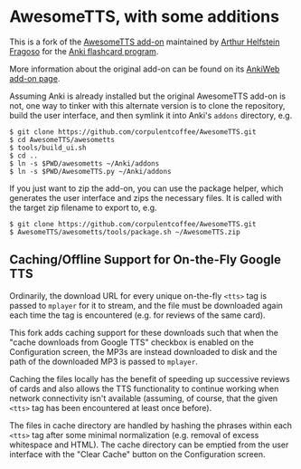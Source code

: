 # AwesomeTTS, with some additions

This is a fork of the [AwesomeTTS add-on](https://github.com/imsys/AwesomeTTS)
maintained by [Arthur Helfstein Fragoso](https://github.com/imsys) for the
[Anki flashcard program](http://ankisrs.net/).

More information about the original add-on can be found on its
[AnkiWeb add-on page](https://ankiweb.net/shared/info/301952613).

Assuming Anki is already installed but the original AwesomeTTS add-on is not,
one way to tinker with this alternate version is to clone the repository, build
the user interface, and then symlink it into Anki's `addons` directory, e.g.

    $ git clone https://github.com/corpulentcoffee/AwesomeTTS.git
    $ cd AwesomeTTS/awesometts
    $ tools/build_ui.sh
    $ cd ..
    $ ln -s $PWD/awesometts ~/Anki/addons
    $ ln -s $PWD/AwesomeTTS.py ~/Anki/addons

If you just want to zip the add-on, you can use the package helper, which
generates the user interface and zips the necessary files. It is called with the
target zip filename to export to, e.g.

    $ git clone https://github.com/corpulentcoffee/AwesomeTTS.git
    $ AwesomeTTS/awesometts/tools/package.sh ~/AwesomeTTS.zip

## Caching/Offline Support for On-the-Fly Google TTS

Ordinarily, the download URL for every unique on-the-fly `<tts>` tag is passed
to `mplayer` for it to stream, and the file must be downloaded again each time
the tag is encountered (e.g. for reviews of the same card).

This fork adds caching support for these downloads such that when the "cache
downloads from Google TTS" checkbox is enabled on the Configuration screen, the
MP3s are instead downloaded to disk and the path of the downloaded MP3 is passed
to `mplayer`.

Caching the files locally has the benefit of speeding up successive reviews of
cards and also allows the TTS functionality to continue working when network
connectivity isn't available (assuming, of course, that the given `<tts>` tag
has been encountered at least once before).

The files in cache directory are handled by hashing the phrases within each
`<tts>` tag after some minimal normalization (e.g. removal of excess whitespace
and HTML). The cache directory can be emptied from the user interface with the
"Clear Cache" button on the Configuration screen.
